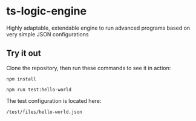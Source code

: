 # ts-logic-engine
Highly adaptable, extendable engine to run advanced programs based on very simple JSON configurations

## Try it out

Clone the repository, then run these commands to see it in action:

````
npm install
````

````
npm run test:hello-world
````

The test configuration is located here:

`/test/files/hello-world.json`
